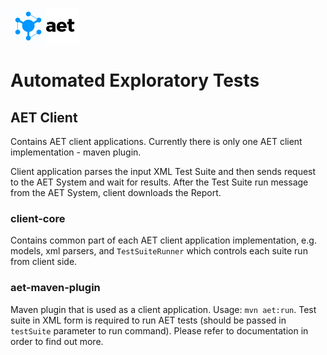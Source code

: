 ![Automated Exploratory Tests](../misc/img/logo.png)
# Automated Exploratory Tests

## AET Client
Contains AET client applications. Currently there is only one AET client implementation - maven plugin.

Client application parses the input XML Test Suite and then sends request to the AET System and wait for results. After the Test Suite run message from the AET System, client downloads the Report.

### client-core
Contains common part of each AET client application implementation, e.g. models, xml parsers, and `TestSuiteRunner` which controls each suite run from client side.

### aet-maven-plugin
Maven plugin that is used as a client application. Usage: `mvn aet:run`. Test suite in XML form is required to run AET tests (should be passed in `testSuite` parameter to run command).
Please refer to documentation in order to find out more.
